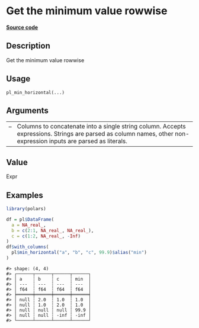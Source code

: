 
# Get the minimum value rowwise

[**Source code**](https://github.com/pola-rs/r-polars/tree/4c60e4ba5981c539b9639261157303d78f545b69/R/functions__lazy.R#L900)

## Description

Get the minimum value rowwise

## Usage

<pre><code class='language-R'>pl_min_horizontal(...)
</code></pre>

## Arguments

<table>
<tr>
<td style="white-space: nowrap; font-family: monospace; vertical-align: top">
<code id="pl_min_horizontal_:_...">…</code>
</td>
<td>
Columns to concatenate into a single string column. Accepts expressions.
Strings are parsed as column names, other non-expression inputs are
parsed as literals.
</td>
</tr>
</table>

## Value

Expr

## Examples

``` r
library(polars)

df = pl$DataFrame(
  a = NA_real_,
  b = c(2:1, NA_real_, NA_real_),
  c = c(1:2, NA_real_, -Inf)
)
df$with_columns(
  pl$min_horizontal("a", "b", "c", 99.9)$alias("min")
)
```

    #> shape: (4, 4)
    #> ┌──────┬──────┬──────┬──────┐
    #> │ a    ┆ b    ┆ c    ┆ min  │
    #> │ ---  ┆ ---  ┆ ---  ┆ ---  │
    #> │ f64  ┆ f64  ┆ f64  ┆ f64  │
    #> ╞══════╪══════╪══════╪══════╡
    #> │ null ┆ 2.0  ┆ 1.0  ┆ 1.0  │
    #> │ null ┆ 1.0  ┆ 2.0  ┆ 1.0  │
    #> │ null ┆ null ┆ null ┆ 99.9 │
    #> │ null ┆ null ┆ -inf ┆ -inf │
    #> └──────┴──────┴──────┴──────┘
